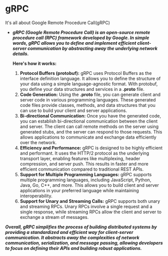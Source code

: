 # gRPC
It's all about Google Remote Procedure Call(gRPC)

* ***gRPC (Google Remote Procedure Call) is an open-source remote procedure call (RPC) framework developed by Google. In simple words, gRPC allows you to define and implement efficient client-server communication by abstracting away the underlying network details.***

  **Here's how it works:**
  
    1) **Protocol Buffers (protobuf):** gRPC uses Protocol Buffers as the interface definition language. It allows you to define the structure of your data using a simple language-agnostic format. With protobuf, you define your data structures and services in a **.proto** file.
    2) **Code Generation:** Using the **.proto** file, you can generate client and server code in various programming languages. These generated code files provide classes, methods, and data structures that you can use to build your client and server applications.
    3) **Bi-directional Communication:** Once you have the generated code, you can establish bi-directional communication between the client and server. The client can call remote methods on the server using generated stubs, and the server can respond to those requests. This allows applications to communicate and exchange data efficiently over the network.
    4) **Efficiency and Performance:** gRPC is designed to be highly efficient and performant. It uses the HTTP/2 protocol as the underlying transport layer, enabling features like multiplexing, header compression, and server push. This results in faster and more efficient communication compared to traditional REST APIs.
    5) **Support for Multiple Programming Languages:** gRPC supports multiple programming languages, including JavaScript, Python, Java, Go, C++, and more. This allows you to build client and server applications in your preferred language while maintaining interoperability.
    6) **Support for Unary and Streaming Calls:** gRPC supports both unary and streaming RPCs. Unary RPCs involve a single request and a single response, while streaming RPCs allow the client and server to exchange a stream of messages.

***Overall, gRPC simplifies the process of building distributed systems by providing a standardized and efficient way for client-server communication. It abstracts away the complexities of network communication, serialization, and message passing, allowing developers to focus on defining their APIs and building robust applications.***
